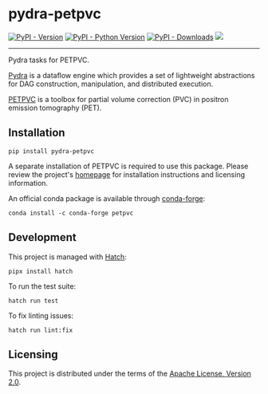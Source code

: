 # pydra-petpvc

[![PyPI - Version][pypi-version]][pypi-project]
[![PyPI - Python Version][pypi-pyversions]][pypi-project]
[![PyPI - Downloads][pypi-downloads]][pypi-project]
![][status-test]

----

Pydra tasks for PETPVC.

[Pydra][pydra] is a dataflow engine which provides
a set of lightweight abstractions for DAG
construction, manipulation, and distributed execution.

[PETPVC][petpvc] is a toolbox for partial volume correction (PVC)
in positron emission tomography (PET).

## Installation

```console
pip install pydra-petpvc
```

A separate installation of PETPVC is required to use this package.
Please review the project's [homepage][petpvc] for installation instructions and licensing information.

An official conda package is available through [conda-forge][petpvc-conda]:

```console
conda install -c conda-forge petpvc
```

## Development

This project is managed with [Hatch][hatch]:

```console
pipx install hatch
```

To run the test suite:

```console
hatch run test
```

To fix linting issues:

```console
hatch run lint:fix
```

## Licensing

This project is distributed under the terms of the [Apache License, Version 2.0][license].

[hatch]: https://hatch.pypa.io/

[license]: https://spdx.org/licenses/Apache-2.0.html

[petpvc]: https://github.com/UCL/PETPVC

[petpvc-conda]: https://anaconda.org/conda-forge/petpvc

[pydra]: https://pydra.readthedocs.io/

[pypi-downloads]: https://static.pepy.tech/badge/pydra-petpvc

[pypi-project]: https://pypi.org/project/pydra-petpvc

[pypi-pyversions]: https://img.shields.io/pypi/pyversions/pydra-petpvc.svg

[pypi-version]: https://img.shields.io/pypi/v/pydra-petpvc.svg

[status-test]: https://github.com/aramis-lab/pydra-petpvc/actions/workflows/test.yaml/badge.svg
